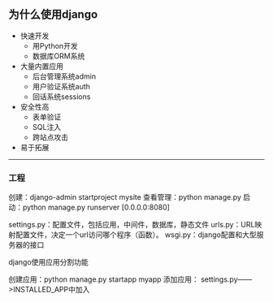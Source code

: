 


## 为什么使用django

- 快速开发
	- 用Python开发
	- 数据库ORM系统
- 大量内置应用
	- 后台管理系统admin
	- 用户验证系统auth
	- 回话系统sessions
- 安全性高
	- 表单验证
	- SQL注入
	- 跨站点攻击
- 易于拓展

----

### 工程
创建：django-admin startproject mysite
查看管理：python manage.py 
启动：python manage.py runserver [0.0.0.0:8080]

settings.py：配置文件，包括应用，中间件，数据库，静态文件
urls.py：URL映射配置文件，决定一个url访问哪个程序（函数）。 
wsgi.py：django配置和大型服务器的接口
	
django使用应用分割功能

创建应用：python manage.py startapp myapp
添加应用： settings.py——>INSTALLED_APP中加入
